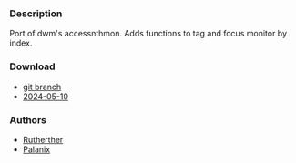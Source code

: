 ### Description
Port of dwm's accessnthmon. Adds functions to tag and focus monitor by index.

### Download
- [git branch](https://codeberg.org/Rutherther/dwl/src/branch/patch/accessnthmonitor)
- [2024-05-10](https://codeberg.org/dwl/dwl-patches/raw/branch/main/patches/accessnthmon/accessnthmon.patch)
### Authors
- [Rutherther](https://codeberg.org/Rutherther)
- [Palanix](https://codeberg.org/Palanix)
